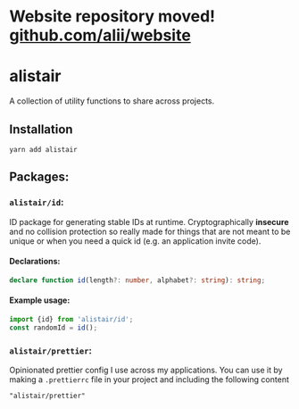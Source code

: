 # Website repository moved! [github.com/alii/website](https://github.com/alii/website)

# alistair

A collection of utility functions to share across projects.

## Installation

```
yarn add alistair
```

## Packages:

### `alistair/id`:

ID package for generating stable IDs at runtime. Cryptographically **insecure** and no collision protection so really made for things that are not meant to be unique or when you need a quick
id (e.g. an application invite code).

#### Declarations:

```ts
declare function id(length?: number, alphabet?: string): string;
```

#### Example usage:

```ts
import {id} from 'alistair/id';
const randomId = id();
```

### `alistair/prettier`:

Opinionated prettier config I use across my applications. You can use it by making a `.prettierrc` file in your project and including the following content

```prettierrc
"alistair/prettier"
```
